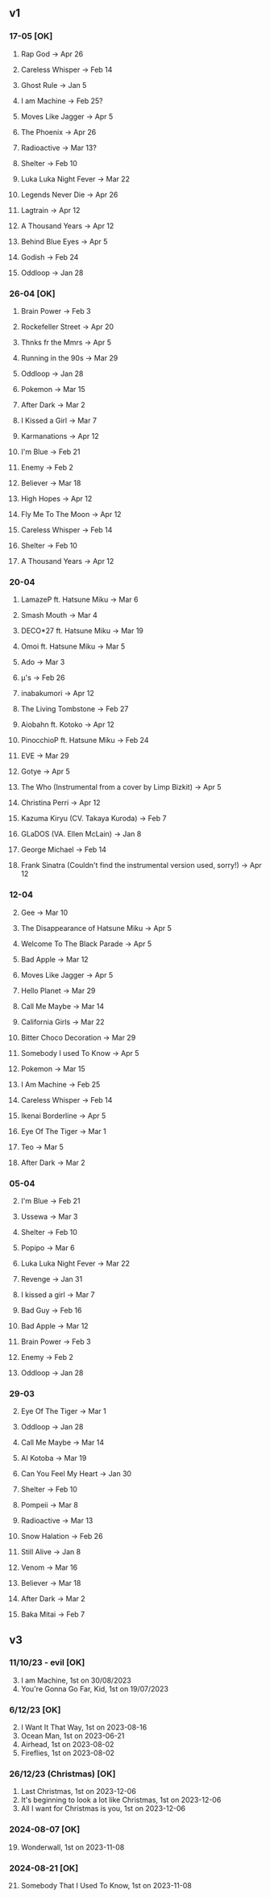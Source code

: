 ## v1
### 17-05 [OK]
1. Rap God -> Apr 26
2. Careless Whisper -> Feb 14
3. Ghost Rule -> Jan 5

5. I am Machine -> Feb 25?

7. Moves Like Jagger -> Apr 5

9. The Phoenix -> Apr 26
10. Radioactive -> Mar 13?

12. Shelter -> Feb 10
13. Luka Luka Night Fever -> Mar 22
14. Legends Never Die -> Apr 26

16. Lagtrain -> Apr 12

18. A Thousand Years -> Apr 12
19. Behind Blue Eyes -> Apr 5
20. Godish -> Feb 24

22. Oddloop -> Jan 28

### 26-04 [OK]
1. Brain Power -> Feb 3
2. Rockefeller Street -> Apr 20
3. Thnks fr the Mmrs -> Apr 5

5. Running in the 90s -> Mar 29

7. Oddloop -> Jan 28
8. Pokemon -> Mar 15

10. After Dark -> Mar 2
11. I Kissed a Girl -> Mar 7

13. Karmanations -> Apr 12
14. I'm Blue -> Feb 21

16. Enemy -> Feb 2
17. Believer -> Mar 18
18. High Hopes -> Apr 12
19. Fly Me To The Moon -> Apr 12
20. Careless Whisper -> Feb 14
21. Shelter -> Feb 10
22. A Thousand Years -> Apr 12

### 20-04
1. LamazeP ft. Hatsune Miku -> Mar 6

3. Smash Mouth -> Mar 4
4. DECO*27 ft. Hatsune Miku -> Mar 19
5. Omoi ft. Hatsune Miku -> Mar 5
6. Ado -> Mar 3
7. μ's -> Feb 26
8. inabakumori -> Apr 12

10. The Living Tombstone -> Feb 27
11. Aiobahn ft. Kotoko -> Apr 12
12. PinocchioP ft. Hatsune Miku -> Feb 24

14. EVE -> Mar 29

17. Gotye -> Apr 5
18. The Who (Instrumental from a cover by Limp Bizkit) -> Apr 5
19. Christina Perri -> Apr 12
20. Kazuma Kiryu (CV. Takaya Kuroda) -> Feb 7
21. GLaDOS (VA. Ellen McLain) -> Jan 8
22. George Michael -> Feb 14

25. Frank Sinatra (Couldn't find the instrumental version used, sorry!) -> Apr 12

### 12-04
2. Gee -> Mar 10

4. The Disappearance of Hatsune Miku -> Apr 5
5. Welcome To The Black Parade -> Apr 5
6. Bad Apple -> Mar 12
7. Moves Like Jagger -> Apr 5

9. Hello Planet -> Mar 29
10. Call Me Maybe -> Mar 14

12. California Girls -> Mar 22
13. Bitter Choco Decoration -> Mar 29
14. Somebody I used To Know -> Apr 5
15. Pokemon -> Mar 15

17. I Am Machine -> Feb 25
18. Careless Whisper -> Feb 14
19. Ikenai Borderline -> Apr 5

21. Eye Of The Tiger -> Mar 1
22. Teo -> Mar 5
23. After Dark -> Mar 2

### 05-04
2. I'm Blue -> Feb 21
3. Ussewa -> Mar 3

5. Shelter -> Feb 10
6. Popipo -> Mar 6

8. Luka Luka Night Fever -> Mar 22
9. Revenge -> Jan 31

11. I kissed a girl -> Mar 7
12. Bad Guy -> Feb 16

14. Bad Apple -> Mar 12

16. Brain Power -> Feb 3

18. Enemy -> Feb 2
19. Oddloop -> Jan 28

### 29-03
2. Eye Of The Tiger -> Mar 1
3. Oddloop -> Jan 28

5. Call Me Maybe -> Mar 14
6. AI Kotoba -> Mar 19
7. Can You Feel My Heart -> Jan 30

11. Shelter -> Feb 10
12. Pompeii -> Mar 8
13. Radioactive -> Mar 13
14. Snow Halation -> Feb 26

16. Still Alive -> Jan 8
17. Venom -> Mar 16
18. Believer -> Mar 18
19. After Dark -> Mar 2
20. Baka Mitai -> Feb 7

## v3
### 11/10/23 - evil [OK]
3. I am Machine, 1st on 30/08/2023
12. You're Gonna Go Far, Kid, 1st on 19/07/2023

### 6/12/23 [OK]
2. I Want It That Way, 1st on 2023-08-16
5. Ocean Man, 1st on 2023-06-21
7.  Airhead, 1st on 2023-08-02
12.  Fireflies, 1st on 2023-08-02

### 26/12/23 (Christmas) [OK]
1. Last Christmas, 1st on 2023-12-06
3. It's beginning to look a lot like Christmas, 1st on 2023-12-06
6. All I want for Christmas is you, 1st on 2023-12-06

### 2024-08-07 [OK]
19. Wonderwall, 1st on 2023-11-08

### 2024-08-21 [OK]
21. Somebody That I Used To Know, 1st on 2023-11-08
